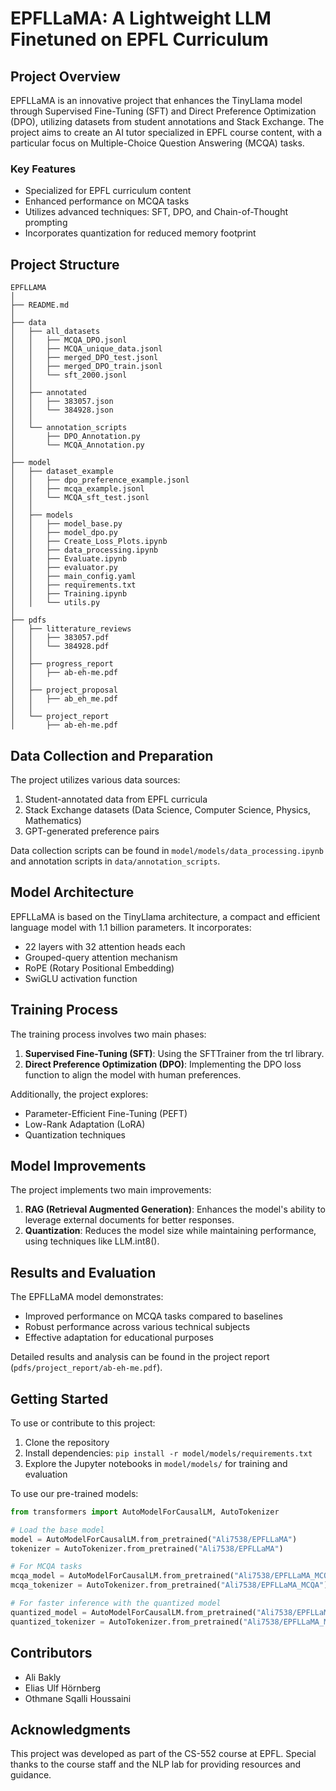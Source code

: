 # EPFLLaMA: A Lightweight LLM Finetuned on EPFL Curriculum

## Project Overview

EPFLLaMA is an innovative project that enhances the TinyLlama model through Supervised Fine-Tuning (SFT) and Direct Preference Optimization (DPO), utilizing datasets from student annotations and Stack Exchange. The project aims to create an AI tutor specialized in EPFL course content, with a particular focus on Multiple-Choice Question Answering (MCQA) tasks.

### Key Features

- Specialized for EPFL curriculum content
- Enhanced performance on MCQA tasks
- Utilizes advanced techniques: SFT, DPO, and Chain-of-Thought prompting
- Incorporates quantization for reduced memory footprint

## Project Structure
```
EPFLLAMA
│
├── README.md
│
├── data
│   ├── all_datasets
│   │   ├── MCQA_DPO.jsonl
│   │   ├── MCQA_unique_data.jsonl
│   │   ├── merged_DPO_test.jsonl
│   │   ├── merged_DPO_train.jsonl
│   │   └── sft_2000.jsonl
│   │
│   ├── annotated
│   │   ├── 383057.json
│   │   └── 384928.json
│   │
│   └── annotation_scripts
│       ├── DPO_Annotation.py
│       └── MCQA_Annotation.py
│
├── model
│   ├── dataset_example
│   │   ├── dpo_preference_example.jsonl
│   │   ├── mcqa_example.jsonl
│   │   └── MCQA_sft_test.jsonl
│   │
│   ├── models
│   │   ├── model_base.py
│   │   ├── model_dpo.py
│   │   ├── Create_Loss_Plots.ipynb
│   │   ├── data_processing.ipynb
│   │   ├── Evaluate.ipynb
│   │   ├── evaluator.py
│   │   ├── main_config.yaml
│   │   ├── requirements.txt
│   │   ├── Training.ipynb
│   │   └── utils.py
│
├── pdfs
│   ├── litterature_reviews
│   │   ├── 383057.pdf
│   │   └── 384928.pdf
│   │
│   ├── progress_report
│   │   ├── ab-eh-me.pdf
│   │
│   ├── project_proposal
│   │   ├── ab_eh_me.pdf
│   │
│   └── project_report
│       ├── ab-eh-me.pdf

```
## Data Collection and Preparation

The project utilizes various data sources:

1. Student-annotated data from EPFL curricula
2. Stack Exchange datasets (Data Science, Computer Science, Physics, Mathematics)
3. GPT-generated preference pairs

Data collection scripts can be found in `model/models/data_processing.ipynb` and annotation scripts in `data/annotation_scripts`.

## Model Architecture

EPFLLaMA is based on the TinyLlama architecture, a compact and efficient language model with 1.1 billion parameters. It incorporates:

- 22 layers with 32 attention heads each
- Grouped-query attention mechanism
- RoPE (Rotary Positional Embedding)
- SwiGLU activation function

## Training Process

The training process involves two main phases:

1. **Supervised Fine-Tuning (SFT)**: Using the SFTTrainer from the trl library.
2. **Direct Preference Optimization (DPO)**: Implementing the DPO loss function to align the model with human preferences.

Additionally, the project explores:

- Parameter-Efficient Fine-Tuning (PEFT)
- Low-Rank Adaptation (LoRA)
- Quantization techniques

## Model Improvements

The project implements two main improvements:

1. **RAG (Retrieval Augmented Generation)**: Enhances the model's ability to leverage external documents for better responses.
2. **Quantization**: Reduces the model size while maintaining performance, using techniques like LLM.int8().

## Results and Evaluation

The EPFLLaMA model demonstrates:

- Improved performance on MCQA tasks compared to baselines
- Robust performance across various technical subjects
- Effective adaptation for educational purposes

Detailed results and analysis can be found in the project report (`pdfs/project_report/ab-eh-me.pdf`).

## Getting Started

To use or contribute to this project:

1. Clone the repository
2. Install dependencies: `pip install -r model/models/requirements.txt`
3. Explore the Jupyter notebooks in `model/models/` for training and evaluation

To use our pre-trained models:

```python
from transformers import AutoModelForCausalLM, AutoTokenizer

# Load the base model
model = AutoModelForCausalLM.from_pretrained("Ali7538/EPFLLaMA")
tokenizer = AutoTokenizer.from_pretrained("Ali7538/EPFLLaMA")

# For MCQA tasks
mcqa_model = AutoModelForCausalLM.from_pretrained("Ali7538/EPFLLaMA_MCQA")
mcqa_tokenizer = AutoTokenizer.from_pretrained("Ali7538/EPFLLaMA_MCQA")

# For faster inference with the quantized model
quantized_model = AutoModelForCausalLM.from_pretrained("Ali7538/EPFLLaMA_MCQA_Quantized")
quantized_tokenizer = AutoTokenizer.from_pretrained("Ali7538/EPFLLaMA_MCQA_Quantized")
```

## Contributors

- Ali Bakly
- Elias Ulf Hörnberg
- Othmane Sqalli Houssaini

## Acknowledgments

This project was developed as part of the CS-552 course at EPFL. Special thanks to the course staff and the NLP lab for providing resources and guidance.
